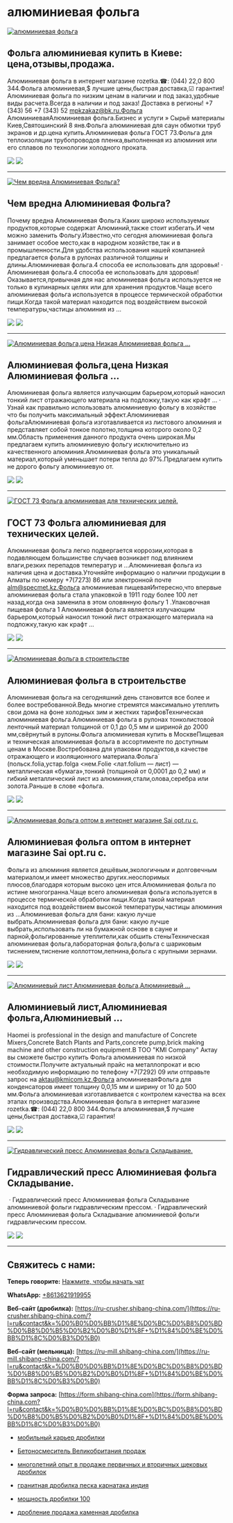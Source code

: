 # алюминиевая фольга

<a href="https://swt.shibang-china.com/?l=ru&img&k=%D0%B0%D0%BB%D1%8E%D0%BC%D0%B8%D0%BD%D0%B8%D0%B5%D0%B2%D0%B0%D1%8F+%D1%84%D0%BE%D0%BB%D1%8C%D0%B3%D0%B0" target="_blank">![алюминиевая фольга](http://static.shibang-china.com/all-800x300/379.jpg)</a>

## Фольга алюминиевая купить в Киеве: цена,отзывы,продажа.
Алюминиевая фольга в интернет магазине rozetka.☎: (044) 22,0 800 344.Фольга алюминиевая,$ лучшие цены,быстрая доставка,☑ гарантия!Алюминиевая фольга по низким ценам в наличии и под заказ,удобные виды расчета.Всегда в наличии и под заказ! Доставка в регионы! +7 (343) 56 +7 (343) 52 mpkzakaz@bk.ru.Фольга АлюминиеваяАлюминиевая фольга.Бизнес и услуги &#187; Сырьё материалы Киев,Святошинский 8 янв.Фольга алюминиевая для саун обмотки труб экранов и др.цена купить.Алюминиевая фольга ГОСТ 73.Фольга для теплоизоляции трубопроводов пленка,выполненная из алюминия или его сплавов по технологии холодного проката.


<a href="https://whatsapp.shibangsoft.com/WhatsApp.php" target="_blank" title="WhatsApp">![](http://static.shibang-china.com/icon/whatsapp.png)</a> <a href="https://swt.shibang-china.com/?l=ru&icon&k=%D0%B0%D0%BB%D1%8E%D0%BC%D0%B8%D0%BD%D0%B8%D0%B5%D0%B2%D0%B0%D1%8F+%D1%84%D0%BE%D0%BB%D1%8C%D0%B3%D0%B0" target="_blank">![](http://static.shibang-china.com/icon/chat-ru.png)</a>

---

<a href="https://swt.shibang-china.com/?l=ru&img&k=%D0%B0%D0%BB%D1%8E%D0%BC%D0%B8%D0%BD%D0%B8%D0%B5%D0%B2%D0%B0%D1%8F+%D1%84%D0%BE%D0%BB%D1%8C%D0%B3%D0%B0" target="_blank">![Чем вредна Алюминиевая Фольга?](http://static.shibang-china.com/all-800x300/692.jpg)</a>

## Чем вредна Алюминиевая Фольга?
Почему вредна Алюминиевая Фольга.Каких широко используемых продуктов,которые содержат Алюминий,также стоит избегать.И чем можно заменить Фольгу.Известно,что сегодня алюминиевая фольга занимает особое место,как в народном хозяйстве,так и в промышленности.Для удобства использования нашей компанией предлагается фольга в рулонах различной толщины и длины.Алюминиевая фольга.4 способа ее использовать для здоровья!&nbsp;&#0183;&#32;Алюминиевая фольга.4 способа ее использовать для здоровья! Оказывается,привычная для нас алюминиевая фольга используется не только в кулинарных целях или для хранения продуктов.Чаще всего алюминиевая фольга используется в процессе термической обработки пищи.Когда такой материал находится под воздействием высокой температуры,частицы алюминия из …


<a href="https://whatsapp.shibangsoft.com/WhatsApp.php" target="_blank" title="WhatsApp">![](http://static.shibang-china.com/icon/whatsapp.png)</a> <a href="https://swt.shibang-china.com/?l=ru&icon&k=%D0%B0%D0%BB%D1%8E%D0%BC%D0%B8%D0%BD%D0%B8%D0%B5%D0%B2%D0%B0%D1%8F+%D1%84%D0%BE%D0%BB%D1%8C%D0%B3%D0%B0" target="_blank">![](http://static.shibang-china.com/icon/chat-ru.png)</a>

---

<a href="https://swt.shibang-china.com/?l=ru&img&k=%D0%B0%D0%BB%D1%8E%D0%BC%D0%B8%D0%BD%D0%B8%D0%B5%D0%B2%D0%B0%D1%8F+%D1%84%D0%BE%D0%BB%D1%8C%D0%B3%D0%B0" target="_blank">![Алюминиевая фольга,цена Низкая Алюминиевая фольга …](http://static.shibang-china.com/all-800x300/486.jpg)</a>

## Алюминиевая фольга,цена Низкая Алюминиевая фольга …
Алюминиевая фольга является излучающим барьером,который наносил тонкий лист отражающего материала на подложку,такую как крафт …&nbsp;&#0183;&#32;Узнай как правильно использовать алюминиевую фольгу в хозяйстве что бы получить максимальный эффект.Алюминиевая фольгаАлюминиевая фольга изготавливается из листового алюминия и представляет собой тонкое полотно,толщина которого около 0,2 мм.Область применения данного продукта очень широкая.Мы предлагаем купить алюминиевую фольгу исключительно из качественного алюминия.Алюминиевая фольга это уникальный материал,который уменьшает потери тепла до 97%.Предлагаем купить не дорого фольгу алюминиевую от.


<a href="https://whatsapp.shibangsoft.com/WhatsApp.php" target="_blank" title="WhatsApp">![](http://static.shibang-china.com/icon/whatsapp.png)</a> <a href="https://swt.shibang-china.com/?l=ru&icon&k=%D0%B0%D0%BB%D1%8E%D0%BC%D0%B8%D0%BD%D0%B8%D0%B5%D0%B2%D0%B0%D1%8F+%D1%84%D0%BE%D0%BB%D1%8C%D0%B3%D0%B0" target="_blank">![](http://static.shibang-china.com/icon/chat-ru.png)</a>

---

<a href="https://swt.shibang-china.com/?l=ru&img&k=%D0%B0%D0%BB%D1%8E%D0%BC%D0%B8%D0%BD%D0%B8%D0%B5%D0%B2%D0%B0%D1%8F+%D1%84%D0%BE%D0%BB%D1%8C%D0%B3%D0%B0" target="_blank">![ГОСТ 73 Фольга алюминиевая для технических целей.](http://static.shibang-china.com/all-800x300/501.jpg)</a>

## ГОСТ 73 Фольга алюминиевая для технических целей.
Алюминиевая фольга легко подвергается коррозии,которая в подавляющем большинстве случаев возникает под влиянием влаги,резких перепадов температур и …Алюминиевая фольга из наличия цена и доставка.Уточняйте информацию о наличии продукции в Алматы по номеру +7(7273) 86 или электронной почте alm@specmet.kz.Фольга алюминиевая пищеваяИнтересно,что впервые алюминиевая фольга стала упаковкой в 1911 году более 100 лет назад,когда она заменила в этом оловянную фольгу 1 .Упаковочная пищевая фольга 1 Алюминиевая фольга является излучающим барьером,который наносил тонкий лист отражающего материала на подложку,такую как крафт …


<a href="https://whatsapp.shibangsoft.com/WhatsApp.php" target="_blank" title="WhatsApp">![](http://static.shibang-china.com/icon/whatsapp.png)</a> <a href="https://swt.shibang-china.com/?l=ru&icon&k=%D0%B0%D0%BB%D1%8E%D0%BC%D0%B8%D0%BD%D0%B8%D0%B5%D0%B2%D0%B0%D1%8F+%D1%84%D0%BE%D0%BB%D1%8C%D0%B3%D0%B0" target="_blank">![](http://static.shibang-china.com/icon/chat-ru.png)</a>

---

<a href="https://swt.shibang-china.com/?l=ru&img&k=%D0%B0%D0%BB%D1%8E%D0%BC%D0%B8%D0%BD%D0%B8%D0%B5%D0%B2%D0%B0%D1%8F+%D1%84%D0%BE%D0%BB%D1%8C%D0%B3%D0%B0" target="_blank">![Алюминиевая фольга в строительстве](http://static.shibang-china.com/all-800x300/1149.jpg)</a>

## Алюминиевая фольга в строительстве
Алюминиевая фольга на сегодняшний день становится все более и более востребованной.Ведь многие стремятся максимально утеплить свои дома на фоне холодных зим и жестких тарифовТехническая алюминиевая фольга.Алюминиевая фольга в рулонах тонколистовой ленточный материал толщиной от 0,1 до 0,5 мм и шириной до 2000 мм,свёрнутый в рулоны.Фольга алюминиевая купить в МосквеПищевая и техническая алюминиевая фольга в ассортименте по доступным ценам в Москве.Востребована для упаковки продуктов,в качестве отражающего и изоляционного материала.Фольга́ (польск.folia,устар.folga &lt;нем.Folie &lt;лат.folium — лист) — металлическая &#171;бумага&#187;,тонкий (толщиной от 0,0001 до 0,2 мм) и гибкий металлический лист из алюминия,стали,олова,серебра или золота.Раньше в слове &#171;фольга.


<a href="https://whatsapp.shibangsoft.com/WhatsApp.php" target="_blank" title="WhatsApp">![](http://static.shibang-china.com/icon/whatsapp.png)</a> <a href="https://swt.shibang-china.com/?l=ru&icon&k=%D0%B0%D0%BB%D1%8E%D0%BC%D0%B8%D0%BD%D0%B8%D0%B5%D0%B2%D0%B0%D1%8F+%D1%84%D0%BE%D0%BB%D1%8C%D0%B3%D0%B0" target="_blank">![](http://static.shibang-china.com/icon/chat-ru.png)</a>

---

<a href="https://swt.shibang-china.com/?l=ru&img&k=%D0%B0%D0%BB%D1%8E%D0%BC%D0%B8%D0%BD%D0%B8%D0%B5%D0%B2%D0%B0%D1%8F+%D1%84%D0%BE%D0%BB%D1%8C%D0%B3%D0%B0" target="_blank">![Алюминиевая фольга оптом в интернет магазине Sai opt.ru с.](http://static.shibang-china.com/all-800x300/365.jpg)</a>

## Алюминиевая фольга оптом в интернет магазине Sai opt.ru с.
Фольга из алюминия является дешёвым,экологичным и долговечным материалом,и имеет множество других.неоспоримых плюсов,благодаря которым высоко цен ится.Алюминиевая фольга по истине многогранна.Чаще всего алюминиевая фольга используется в процессе термической обработки пищи.Когда такой материал находится под воздействием высокой температуры,частицы алюминия из …Алюминиевая фольга для бани: какую лучше выбрать.Алюминиевая фольга для бани: какую лучше выбрать,использовать ли на бумажной основе в сауне и парной,фольгированные утеплители,как обшить стеныТехническая алюминиевая фольга,лабораторная фольга,фольга с шариковым тиснением,тиснение коллоттом,лепнина,фольга с крупными зернами.


<a href="https://whatsapp.shibangsoft.com/WhatsApp.php" target="_blank" title="WhatsApp">![](http://static.shibang-china.com/icon/whatsapp.png)</a> <a href="https://swt.shibang-china.com/?l=ru&icon&k=%D0%B0%D0%BB%D1%8E%D0%BC%D0%B8%D0%BD%D0%B8%D0%B5%D0%B2%D0%B0%D1%8F+%D1%84%D0%BE%D0%BB%D1%8C%D0%B3%D0%B0" target="_blank">![](http://static.shibang-china.com/icon/chat-ru.png)</a>

---

<a href="https://swt.shibang-china.com/?l=ru&img&k=%D0%B0%D0%BB%D1%8E%D0%BC%D0%B8%D0%BD%D0%B8%D0%B5%D0%B2%D0%B0%D1%8F+%D1%84%D0%BE%D0%BB%D1%8C%D0%B3%D0%B0" target="_blank">![Алюминиевый лист,Алюминиевая фольга,Алюминиевый …](http://static.shibang-china.com/all-800x300/53.jpg)</a>

## Алюминиевый лист,Алюминиевая фольга,Алюминиевый …
Haomei is professional in the design and manufacture of Concrete Mixers,Concrete Batch Plants and Parts,concrete pump,brick making machine and other construction equipment.В ТОО &quot;KMI Company&quot; Актау вы сможете быстро купить Фольга алюминиевая по низкой стоимости.Получите актуальный прайс на металлопрокат и всю необходимую информацию по телефону +7(7292) 09 или отправьте запрос на aktau@kmicom.kz.Фольга алюминиеваяФольга для конденсаторов имеет толщину 0,0,15 мм и ширину от 10 до 500 мм.Фольга алюминиевая изготавливается с контролем качества на всех этапах производства.Алюминиевая фольга в интернет магазине rozetka.☎: (044) 22,0 800 344.Фольга алюминиевая,$ лучшие цены,быстрая доставка,☑ гарантия!


<a href="https://whatsapp.shibangsoft.com/WhatsApp.php" target="_blank" title="WhatsApp">![](http://static.shibang-china.com/icon/whatsapp.png)</a> <a href="https://swt.shibang-china.com/?l=ru&icon&k=%D0%B0%D0%BB%D1%8E%D0%BC%D0%B8%D0%BD%D0%B8%D0%B5%D0%B2%D0%B0%D1%8F+%D1%84%D0%BE%D0%BB%D1%8C%D0%B3%D0%B0" target="_blank">![](http://static.shibang-china.com/icon/chat-ru.png)</a>

---

<a href="https://swt.shibang-china.com/?l=ru&img&k=%D0%B0%D0%BB%D1%8E%D0%BC%D0%B8%D0%BD%D0%B8%D0%B5%D0%B2%D0%B0%D1%8F+%D1%84%D0%BE%D0%BB%D1%8C%D0%B3%D0%B0" target="_blank">![Гидравлический пресс Алюминиевая фольга Складывание.](http://static.shibang-china.com/all-800x300/942.jpg)</a>

## Гидравлический пресс Алюминиевая фольга Складывание.
&nbsp;&#0183;&#32;Гидравлический пресс Алюминиевая фольга Складывание алюминиевой фольги гидравлическим прессом.&nbsp;&#0183;&#32;Гидравлический пресс Алюминиевая фольга Складывание алюминиевой фольги гидравлическим прессом.

<a href="https://whatsapp.shibangsoft.com/WhatsApp.php" target="_blank" title="WhatsApp">![](http://static.shibang-china.com/icon/whatsapp.png)</a> <a href="https://swt.shibang-china.com/?l=ru&icon&k=%D0%B0%D0%BB%D1%8E%D0%BC%D0%B8%D0%BD%D0%B8%D0%B5%D0%B2%D0%B0%D1%8F+%D1%84%D0%BE%D0%BB%D1%8C%D0%B3%D0%B0" target="_blank">![](http://static.shibang-china.com/icon/chat-ru.png)</a>

---
## Свяжитесь с нами:

**Теперь говорите:** [Нажмите, чтобы начать чат](https://swt.shibang-china.com?l=ru&contact&k=%D0%B0%D0%BB%D1%8E%D0%BC%D0%B8%D0%BD%D0%B8%D0%B5%D0%B2%D0%B0%D1%8F+%D1%84%D0%BE%D0%BB%D1%8C%D0%B3%D0%B0)

**WhatsApp:**  [+8613621919955](https://whatsapp.shibangsoft.com/WhatsApp.php)

**Веб-сайт (дробилка):** [https://ru-crusher.shibang-china.com/](https://ru-crusher.shibang-china.com/?l=ru&contact&k=%D0%B0%D0%BB%D1%8E%D0%BC%D0%B8%D0%BD%D0%B8%D0%B5%D0%B2%D0%B0%D1%8F+%D1%84%D0%BE%D0%BB%D1%8C%D0%B3%D0%B0)

**Веб-сайт (мельница):** [https://ru-mill.shibang-china.com/](https://ru-mill.shibang-china.com/?l=ru&contact&k=%D0%B0%D0%BB%D1%8E%D0%BC%D0%B8%D0%BD%D0%B8%D0%B5%D0%B2%D0%B0%D1%8F+%D1%84%D0%BE%D0%BB%D1%8C%D0%B3%D0%B0)

**Форма запроса:** [https://form.shibang-china.com](https://form.shibang-china.com?l=ru&contact&k=%D0%B0%D0%BB%D1%8E%D0%BC%D0%B8%D0%BD%D0%B8%D0%B5%D0%B2%D0%B0%D1%8F+%D1%84%D0%BE%D0%BB%D1%8C%D0%B3%D0%B0)

* [мобильный карьер дробилки](../134/%D0%BC%D0%BE%D0%B1%D0%B8%D0%BB%D1%8C%D0%BD%D1%8B%D0%B9%20%D0%BA%D0%B0%D1%80%D1%8C%D0%B5%D1%80%20%D0%B4%D1%80%D0%BE%D0%B1%D0%B8%D0%BB%D0%BA%D0%B8.md)

* [Бетоносмеситель Великобритания продаж](../135/%D0%91%D0%B5%D1%82%D0%BE%D0%BD%D0%BE%D1%81%D0%BC%D0%B5%D1%81%D0%B8%D1%82%D0%B5%D0%BB%D1%8C%20%D0%92%D0%B5%D0%BB%D0%B8%D0%BA%D0%BE%D0%B1%D1%80%D0%B8%D1%82%D0%B0%D0%BD%D0%B8%D1%8F%20%D0%BF%D1%80%D0%BE%D0%B4%D0%B0%D0%B6.md)

* [многолетний опыт в продаже первичных и вторичных щековых дробилок](../135/%D0%BC%D0%BD%D0%BE%D0%B3%D0%BE%D0%BB%D0%B5%D1%82%D0%BD%D0%B8%D0%B9%20%D0%BE%D0%BF%D1%8B%D1%82%20%D0%B2%20%D0%BF%D1%80%D0%BE%D0%B4%D0%B0%D0%B6%D0%B5%20%D0%BF%D0%B5%D1%80%D0%B2%D0%B8%D1%87%D0%BD%D1%8B%D1%85%20%D0%B8%20%D0%B2%D1%82%D0%BE%D1%80%D0%B8%D1%87%D0%BD%D1%8B%D1%85%20%D1%89%D0%B5%D0%BA%D0%BE%D0%B2%D1%8B%D1%85%20%D0%B4%D1%80%D0%BE%D0%B1%D0%B8%D0%BB%D0%BE%D0%BA.md)

* [гранитная дробилка песка карнатака индия](../132/%D0%B3%D1%80%D0%B0%D0%BD%D0%B8%D1%82%D0%BD%D0%B0%D1%8F%20%D0%B4%D1%80%D0%BE%D0%B1%D0%B8%D0%BB%D0%BA%D0%B0%20%D0%BF%D0%B5%D1%81%D0%BA%D0%B0%20%D0%BA%D0%B0%D1%80%D0%BD%D0%B0%D1%82%D0%B0%D0%BA%D0%B0%20%D0%B8%D0%BD%D0%B4%D0%B8%D1%8F.md)

* [мощность дробилки 100](../134/%D0%BC%D0%BE%D1%89%D0%BD%D0%BE%D1%81%D1%82%D1%8C%20%D0%B4%D1%80%D0%BE%D0%B1%D0%B8%D0%BB%D0%BA%D0%B8%20100.md)

* [дробление продажа каменная дробилка](../132/%D0%B4%D1%80%D0%BE%D0%B1%D0%BB%D0%B5%D0%BD%D0%B8%D0%B5%20%D0%BF%D1%80%D0%BE%D0%B4%D0%B0%D0%B6%D0%B0%20%D0%BA%D0%B0%D0%BC%D0%B5%D0%BD%D0%BD%D0%B0%D1%8F%20%D0%B4%D1%80%D0%BE%D0%B1%D0%B8%D0%BB%D0%BA%D0%B0.md)